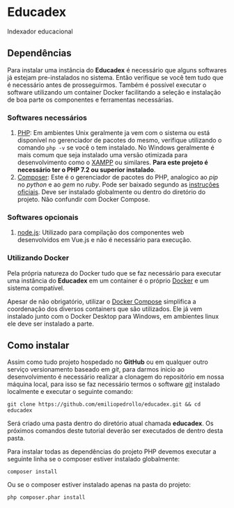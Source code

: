 Educadex
==========

Indexador educacional

Dependências
------------
Para instalar uma instância do **Educadex** é necessário que alguns softwares já estejam pre-instalados no sistema.
Então verifique se você tem tudo que é necessário antes de prosseguirmos. Também é possível executar o software 
utilizando um container Docker facilitando a seleção e instalação de boa parte os componentes e ferramentas 
necessárias.

### Softwares necessários
1. [PHP]: Em ambientes Unix geralmente ja vem com o sistema ou está disponível no gerenciador de pacotes do mesmo,
  verifique utilizando o comando `php -v` se você o tem instalado. No Windows geralmente é mais comum que seja 
  instalado uma versão otimizada para desenvolvimento como o [XAMPP] ou similares. **Para este projeto é necessário 
  ter o PHP 7.2 ou superior instalado**.
2. [Composer]: Este é o gerenciador de pacotes do PHP, analogico ao _pip_ no _python_ e ao _gem_ no _ruby_.
  Pode ser baixado segundo as [instruções oficiais](https://getcomposer.org/download/). 
  Deve ser instalado globalmente ou dentro do diretório do projeto. Não confundir com Docker Compose.

### Softwares opcionais
1. [node.js]: Utilizado para compilação dos componentes web desenvolvidos em Vue.js e não é necessário para 
  execução.

### Utilizando Docker
Pela própria natureza do Docker tudo que se faz necessário para executar uma instância do **Educadex** em um container
é o próprio [Docker] e um sistema compatível. 

Apesar de não obrigatório, utilizar o [Docker Compose] simplifica a coordenação dos diversos containers que são 
utilizados. Ele já vem instalado junto com o Docker Desktop para Windows, em ambientes linux ele deve ser 
instalado a parte.

Como instalar
-------------
Assim como tudo projeto hospedado no **GitHub** ou em qualquer outro serviço versionamento baseado em _git_, para 
darmos inicio ao desenvolvimento é necessário realizar a clonagem do repositório em nossa máquina local, para isso se 
faz necessário termos o software _[git]_ instalado localmente e executar o seguinte comando:
```shell script
git clone https://github.com/emiliopedrollo/educadex.git && cd educadex
```
Será criado uma pasta dentro do diretório atual chamada **educadex**. Os próximos comandos deste tutorial deverão ser
executados de dentro desta pasta.

Para instalar todas as dependências do projeto PHP devemos executar a seguinte linha se o composer estiver instalado 
globalmente:
```shell script
composer install
```
Ou se o composer estiver instalado apenas na pasta do projeto:
```shell script
php composer.phar install
```


[Composer]: https://getcomposer.org
[Docker]: https://www.docker.com
[Docker Compose]: https://docs.docker.com/compose/
[git]: https://git-scm.com
[node.js]: https://nodejs.org
[PHP]: https://php.net
[XAMPP]: https://www.apachefriends.org
